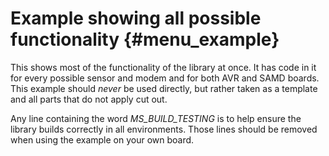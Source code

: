 # Example showing all possible functionality {#menu_example}

This shows most of the functionality of the library at once.
It has code in it for every possible sensor and modem and for both AVR and SAMD boards.
This example should *never* be used directly, but rather taken as a template and all parts that do not apply cut out.

Any line containing the word *MS_BUILD_TESTING* is to help ensure the library builds correctly in all environments.
Those lines should be removed when using the example on your own board.
